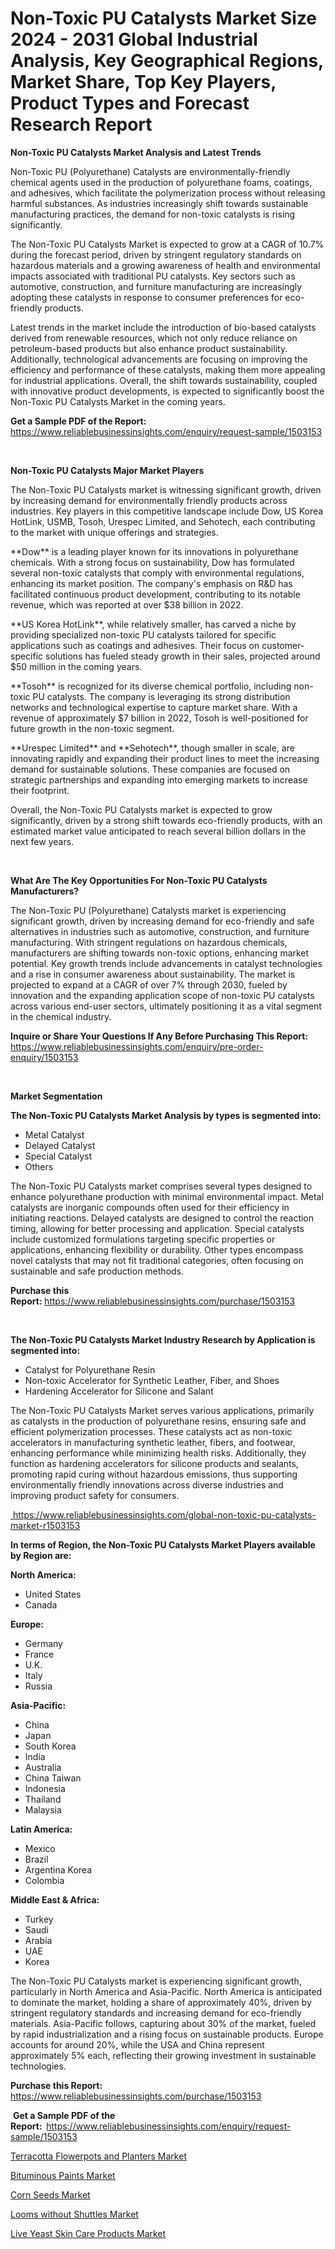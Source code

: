 <p><h1>Non-Toxic PU Catalysts Market Size 2024 - 2031 Global Industrial Analysis, Key Geographical Regions, Market Share, Top Key Players, Product Types and Forecast Research Report</h1></p><p><strong>Non-Toxic PU Catalysts Market Analysis and Latest Trends</strong></p>
<p><p>Non-Toxic PU (Polyurethane) Catalysts are environmentally-friendly chemical agents used in the production of polyurethane foams, coatings, and adhesives, which facilitate the polymerization process without releasing harmful substances. As industries increasingly shift towards sustainable manufacturing practices, the demand for non-toxic catalysts is rising significantly. </p><p>The Non-Toxic PU Catalysts Market is expected to grow at a CAGR of 10.7% during the forecast period, driven by stringent regulatory standards on hazardous materials and a growing awareness of health and environmental impacts associated with traditional PU catalysts. Key sectors such as automotive, construction, and furniture manufacturing are increasingly adopting these catalysts in response to consumer preferences for eco-friendly products.</p><p>Latest trends in the market include the introduction of bio-based catalysts derived from renewable resources, which not only reduce reliance on petroleum-based products but also enhance product sustainability. Additionally, technological advancements are focusing on improving the efficiency and performance of these catalysts, making them more appealing for industrial applications. Overall, the shift towards sustainability, coupled with innovative product developments, is expected to significantly boost the Non-Toxic PU Catalysts Market in the coming years.</p></p>
<p><strong>Get a Sample PDF of the Report:&nbsp;</strong> <a href="https://www.reliablebusinessinsights.com/enquiry/request-sample/1503153?utm_campaign=41&utm_medium=2&utm_source=Github&utm_content=ia&utm_term=27092024&utm_id=non-toxic-pu-catalysts">https://www.reliablebusinessinsights.com/enquiry/request-sample/1503153</a></p>
<p>&nbsp;</p>
<p><strong>Non-Toxic PU Catalysts Major Market Players</strong></p>
<p><p>The Non-Toxic PU Catalysts market is witnessing significant growth, driven by increasing demand for environmentally friendly products across industries. Key players in this competitive landscape include Dow, US Korea HotLink, USMB, Tosoh, Urespec Limited, and Sehotech, each contributing to the market with unique offerings and strategies.</p><p>**Dow** is a leading player known for its innovations in polyurethane chemicals. With a strong focus on sustainability, Dow has formulated several non-toxic catalysts that comply with environmental regulations, enhancing its market position. The company's emphasis on R&D has facilitated continuous product development, contributing to its notable revenue, which was reported at over $38 billion in 2022.</p><p>**US Korea HotLink**, while relatively smaller, has carved a niche by providing specialized non-toxic PU catalysts tailored for specific applications such as coatings and adhesives. Their focus on customer-specific solutions has fueled steady growth in their sales, projected around $50 million in the coming years.</p><p>**Tosoh** is recognized for its diverse chemical portfolio, including non-toxic PU catalysts. The company is leveraging its strong distribution networks and technological expertise to capture market share. With a revenue of approximately $7 billion in 2022, Tosoh is well-positioned for future growth in the non-toxic segment.</p><p>**Urespec Limited** and **Sehotech**, though smaller in scale, are innovating rapidly and expanding their product lines to meet the increasing demand for sustainable solutions. These companies are focused on strategic partnerships and expanding into emerging markets to increase their footprint.</p><p>Overall, the Non-Toxic PU Catalysts market is expected to grow significantly, driven by a strong shift towards eco-friendly products, with an estimated market value anticipated to reach several billion dollars in the next few years.</p></p>
<p>&nbsp;</p>
<p><strong>What Are The Key Opportunities For Non-Toxic PU Catalysts Manufacturers?</strong></p>
<p><p>The Non-Toxic PU (Polyurethane) Catalysts market is experiencing significant growth, driven by increasing demand for eco-friendly and safe alternatives in industries such as automotive, construction, and furniture manufacturing. With stringent regulations on hazardous chemicals, manufacturers are shifting towards non-toxic options, enhancing market potential. Key growth trends include advancements in catalyst technologies and a rise in consumer awareness about sustainability. The market is projected to expand at a CAGR of over 7% through 2030, fueled by innovation and the expanding application scope of non-toxic PU catalysts across various end-user sectors, ultimately positioning it as a vital segment in the chemical industry.</p></p>
<p><strong>Inquire or Share Your Questions If Any Before Purchasing This Report:</strong> <a href="https://www.reliablebusinessinsights.com/enquiry/pre-order-enquiry/1503153?utm_campaign=41&utm_medium=2&utm_source=Github&utm_content=ia&utm_term=27092024&utm_id=non-toxic-pu-catalysts">https://www.reliablebusinessinsights.com/enquiry/pre-order-enquiry/1503153</a></p>
<p>&nbsp;</p>
<p><strong>Market Segmentation</strong></p>
<p><strong>The Non-Toxic PU Catalysts Market Analysis by types is segmented into:</strong></p>
<p><ul><li>Metal Catalyst</li><li>Delayed Catalyst</li><li>Special Catalyst</li><li>Others</li></ul></p>
<p><p>The Non-Toxic PU Catalysts market comprises several types designed to enhance polyurethane production with minimal environmental impact. Metal catalysts are inorganic compounds often used for their efficiency in initiating reactions. Delayed catalysts are designed to control the reaction timing, allowing for better processing and application. Special catalysts include customized formulations targeting specific properties or applications, enhancing flexibility or durability. Other types encompass novel catalysts that may not fit traditional categories, often focusing on sustainable and safe production methods.</p></p>
<p><strong>Purchase this Report:&nbsp;</strong><a href="https://www.reliablebusinessinsights.com/purchase/1503153?utm_campaign=41&utm_medium=2&utm_source=Github&utm_content=ia&utm_term=27092024&utm_id=non-toxic-pu-catalysts">https://www.reliablebusinessinsights.com/purchase/1503153</a></p>
<p>&nbsp;</p>
<p><strong>The Non-Toxic PU Catalysts Market Industry Research by Application is segmented into:</strong></p>
<p><ul><li>Catalyst for Polyurethane Resin</li><li>Non-toxic Accelerator for Synthetic Leather, Fiber, and Shoes</li><li>Hardening Accelerator for Silicone and Salant</li></ul></p>
<p><p>The Non-Toxic PU Catalysts Market serves various applications, primarily as catalysts in the production of polyurethane resins, ensuring safe and efficient polymerization processes. These catalysts act as non-toxic accelerators in manufacturing synthetic leather, fibers, and footwear, enhancing performance while minimizing health risks. Additionally, they function as hardening accelerators for silicone products and sealants, promoting rapid curing without hazardous emissions, thus supporting environmentally friendly innovations across diverse industries and improving product safety for consumers.</p></p>
<p><a href="https://www.reliablebusinessinsights.com/global-non-toxic-pu-catalysts-market-r1503153?utm_campaign=41&utm_medium=2&utm_source=Github&utm_content=ia&utm_term=27092024&utm_id=non-toxic-pu-catalysts">&nbsp;https://www.reliablebusinessinsights.com/global-non-toxic-pu-catalysts-market-r1503153</a></p>
<p><strong>In terms of Region, the Non-Toxic PU Catalysts Market Players available by Region are:</strong></p>
<p>
    <p> <strong> North America: </strong>
        <ul>
            <li>United States</li>
            <li>Canada</li>
        </ul>
        </p> 
    <p> <strong> Europe: </strong>
        <ul>
            <li>Germany</li>
            <li>France</li>
            <li>U.K.</li>
            <li>Italy</li>
            <li>Russia</li>
        </ul>
        </p> 
    <p> <strong> Asia-Pacific: </strong>
        <ul>
            <li>China</li>
            <li>Japan</li>
            <li>South Korea</li>
            <li>India</li>
            <li>Australia</li>
            <li>China Taiwan</li>
            <li>Indonesia</li>
            <li>Thailand</li>
            <li>Malaysia</li>
        </ul>
        </p> 
    <p> <strong> Latin America: </strong>
        <ul>
            <li>Mexico</li>
            <li>Brazil</li>
            <li>Argentina Korea</li>
            <li>Colombia</li>
        </ul>
        </p> 
    <p> <strong> Middle East & Africa: </strong>
        <ul>
            <li>Turkey</li>
            <li>Saudi</li>
            <li>Arabia</li>
            <li>UAE</li>
            <li>Korea</li>
        </ul>
    </p>
    </p>
<p><p>The Non-Toxic PU Catalysts market is experiencing significant growth, particularly in North America and Asia-Pacific. North America is anticipated to dominate the market, holding a share of approximately 40%, driven by stringent regulatory standards and increasing demand for eco-friendly materials. Asia-Pacific follows, capturing about 30% of the market, fueled by rapid industrialization and a rising focus on sustainable products. Europe accounts for around 20%, while the USA and China represent approximately 5% each, reflecting their growing investment in sustainable technologies.</p></p>
<p><strong>Purchase this Report: </strong><a href="https://www.reliablebusinessinsights.com/purchase/1503153?utm_campaign=41&utm_medium=2&utm_source=Github&utm_content=ia&utm_term=27092024&utm_id=non-toxic-pu-catalysts">https://www.reliablebusinessinsights.com/purchase/1503153</a></p>
<p>&nbsp;<strong>Get a Sample PDF of the Report:&nbsp;&nbsp;</strong><a href="https://www.reliablebusinessinsights.com/enquiry/request-sample/1503153?utm_campaign=41&utm_medium=2&utm_source=Github&utm_content=ia&utm_term=27092024&utm_id=non-toxic-pu-catalysts">https://www.reliablebusinessinsights.com/enquiry/request-sample/1503153</a></p>
<p><strong></strong></p>
<p><p><a href="https://issuu.com/reportprime-2/docs/terracotta-flowerpots-and-planters-_be16edd6895e07?utm_campaign=41&utm_medium=2&utm_source=Github&utm_content=ia&utm_term=27092024&utm_id=non-toxic-pu-catalysts">Terracotta Flowerpots and Planters Market</a></p><p><a href="https://www.linkedin.com/pulse/what-innovations-shaping-bituminous-paints-market-application-ph9cc?utm_campaign=41&utm_medium=2&utm_source=Github&utm_content=ia&utm_term=27092024&utm_id=non-toxic-pu-catalysts">Bituminous Paints Market</a></p><p><a href="https://www.linkedin.com/pulse/corn-seeds-market-global-trends-forecast-2024-2031-topicsco-oqcef?utm_campaign=41&utm_medium=2&utm_source=Github&utm_content=ia&utm_term=27092024&utm_id=non-toxic-pu-catalysts">Corn Seeds Market</a></p><p><a href="https://github.com/AlesiaDushku485/Market-Research-Report-List-1/blob/main/looms-without-shuttles-market.md?utm_campaign=41&utm_medium=2&utm_source=Github&utm_content=ia&utm_term=27092024&utm_id=non-toxic-pu-catalysts">Looms without Shuttles Market</a></p><p><a href="https://github.com/senabcsa/Market-Research-Report-List-1/blob/main/live-yeast-skin-care-products-market.md?utm_campaign=41&utm_medium=2&utm_source=Github&utm_content=ia&utm_term=27092024&utm_id=non-toxic-pu-catalysts">Live Yeast Skin Care Products Market</a></p></p>
